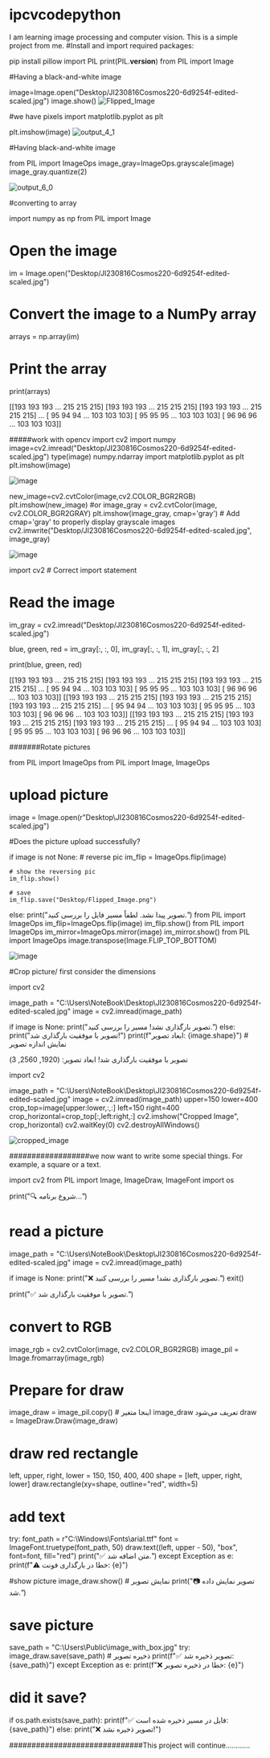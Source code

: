 # ipcvcodepython
I am learning image processing and computer vision. This is a simple project from me.
#Install and import required packages:

pip install pillow
import PIL
print(PIL.__version__)
from PIL import Image

#Having a black-and-white image

image=Image.open("Desktop/JI230816Cosmos220-6d9254f-edited-scaled.jpg")
image.show()
![Flipped_Image](https://github.com/user-attachments/assets/c69bcc8c-958b-4feb-a2b2-95a0b66bea71)

#we have pixels
import matplotlib.pyplot as plt

plt.imshow(image)
![output_4_1](https://github.com/user-attachments/assets/b46c1802-d5c6-4894-89f5-594a71ad5f01)

#Having black-and-white image 

from PIL import ImageOps
image_gray=ImageOps.grayscale(image)
image_gray.quantize(2)

![output_6_0](https://github.com/user-attachments/assets/ebe15283-9d55-4f7e-9a28-ca60c4e4a5f6)


#converting to array

import numpy as np
from PIL import Image

# Open the image
im = Image.open("Desktop/JI230816Cosmos220-6d9254f-edited-scaled.jpg")

# Convert the image to a NumPy array
arrays = np.array(im)

# Print the array
print(arrays)

[[193 193 193 ... 215 215 215]
 [193 193 193 ... 215 215 215]
 [193 193 193 ... 215 215 215]
 ...
 [ 95  94  94 ... 103 103 103]
 [ 95  95  95 ... 103 103 103]
 [ 96  96  96 ... 103 103 103]]



#####work with opencv
import cv2
import numpy
image=cv2.imread("Desktop/JI230816Cosmos220-6d9254f-edited-scaled.jpg")
type(image)
numpy.ndarray
import matplotlib.pyplot as plt 
plt.imshow(image)

![image](https://github.com/user-attachments/assets/a7e03b61-32f3-4206-8775-c22a63b1bd64)



new_image=cv2.cvtColor(image,cv2.COLOR_BGR2RGB)
plt.imshow(new_image)
#or
image_gray = cv2.cvtColor(image, cv2.COLOR_BGR2GRAY)
plt.imshow(image_gray, cmap='gray')  # Add cmap='gray' to properly display grayscale images
cv2.imwrite("Desktop/JI230816Cosmos220-6d9254f-edited-scaled.jpg", image_gray)

![image](https://github.com/user-attachments/assets/2161138b-2d18-4e85-9987-2790706936a6)



import cv2  # Correct import statement

# Read the image
im_gray = cv2.imread("Desktop/JI230816Cosmos220-6d9254f-edited-scaled.jpg")

blue, green, red = im_gray[:, :, 0], im_gray[:, :, 1], im_gray[:, :, 2]

print(blue, green, red)


[[193 193 193 ... 215 215 215]
 [193 193 193 ... 215 215 215]
 [193 193 193 ... 215 215 215]
 ...
 [ 95  94  94 ... 103 103 103]
 [ 95  95  95 ... 103 103 103]
 [ 96  96  96 ... 103 103 103]] [[193 193 193 ... 215 215 215]
 [193 193 193 ... 215 215 215]
 [193 193 193 ... 215 215 215]
 ...
 [ 95  94  94 ... 103 103 103]
 [ 95  95  95 ... 103 103 103]
 [ 96  96  96 ... 103 103 103]] [[193 193 193 ... 215 215 215]
 [193 193 193 ... 215 215 215]
 [193 193 193 ... 215 215 215]
 ...
 [ 95  94  94 ... 103 103 103]
 [ 95  95  95 ... 103 103 103]
 [ 96  96  96 ... 103 103 103]]




#######Rotate pictures


from PIL import ImageOps
from PIL import Image, ImageOps

# upload picture
image = Image.open(r"Desktop\JI230816Cosmos220-6d9254f-edited-scaled.jpg")

#Does the picture upload successfully?

if image is not None:
    # reverse pic
    im_flip = ImageOps.flip(image)
    
    # show the reversing pic
    im_flip.show()

    # save
    im_flip.save("Desktop/Flipped_Image.png")
else:
    print("تصویر پیدا نشد. لطفاً مسیر فایل را بررسی کنید.")
from PIL import ImageOps
im_flip=ImageOps.flip(image)
im_flip.show()
from PIL import ImageOps
im_mirror=ImageOps.mirror(image)
im_mirror.show()
from PIL import ImageOps
image.transpose(Image.FLIP_TOP_BOTTOM)

![image](https://github.com/user-attachments/assets/afc9cfdd-9f9d-4739-b811-8f1fff426525)


#Crop picture/ first consider the dimensions

import cv2

image_path = "C:\\Users\\NoteBook\\Desktop\\JI230816Cosmos220-6d9254f-edited-scaled.jpg"
image = cv2.imread(image_path)

if image is None:
    print("تصویر بارگذاری نشد! مسیر را بررسی کنید.")
else:
    print("تصویر با موفقیت بارگذاری شد!")
    print(f"ابعاد تصویر: {image.shape}")  # نمایش اندازه تصویر


تصویر با موفقیت بارگذاری شد!
ابعاد تصویر: (1920, 2560, 3)




import cv2

image_path = "C:\\Users\\NoteBook\\Desktop\\JI230816Cosmos220-6d9254f-edited-scaled.jpg"
image = cv2.imread(image_path)
upper=150
lower=400
crop_top=image[upper:lower,:,:]
left=150
right=400
crop_horizontal=crop_top[:,left:right,:]
cv2.imshow("Cropped Image", crop_horizontal)
cv2.waitKey(0)
cv2.destroyAllWindows()


![cropped_image](https://github.com/user-attachments/assets/abe6768d-beda-43be-9bc7-46884af77c44)



##################we now want to write some special things. For example, a square or a text.

import cv2
from PIL import Image, ImageDraw, ImageFont
import os

print("🔍 شروع برنامه...")

# read a picture
image_path = "C:\\Users\\NoteBook\\Desktop\\JI230816Cosmos220-6d9254f-edited-scaled.jpg"
image = cv2.imread(image_path)

if image is None:
    print("❌ تصویر بارگذاری نشد! مسیر را بررسی کنید.")
    exit()

print("✅ تصویر با موفقیت بارگذاری شد.")

# convert to RGB
image_rgb = cv2.cvtColor(image, cv2.COLOR_BGR2RGB)
image_pil = Image.fromarray(image_rgb)

# Prepare for draw
image_draw = image_pil.copy()  # اینجا متغیر image_draw تعریف می‌شود
draw = ImageDraw.Draw(image_draw)

# draw red rectangle
left, upper, right, lower = 150, 150, 400, 400
shape = [left, upper, right, lower]
draw.rectangle(xy=shape, outline="red", width=5)

# add text
try:
    font_path = r"C:\Windows\Fonts\arial.ttf"
    font = ImageFont.truetype(font_path, 50)
    draw.text((left, upper - 50), "box", font=font, fill="red")
    print("✅ متن اضافه شد.")
except Exception as e:
    print(f"⚠️ خطا در بارگذاری فونت: {e}")

#show picture
image_draw.show()  # نمایش تصویر
print("📷 تصویر نمایش داده شد.")

# save picture
save_path = "C:\\Users\\Public\\image_with_box.jpg"
try:
    image_draw.save(save_path)  # ذخیره تصویر
    print(f"✅ تصویر ذخیره شد: {save_path}")
except Exception as e:
    print(f"❌ خطا در ذخیره تصویر: {e}")

# did it save?
if os.path.exists(save_path):
    print(f"✅ فایل در مسیر ذخیره شده است: {save_path}")
else:
    print("❌ تصویر ذخیره نشد!")



##############################This project will continue............
